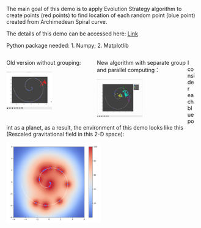 The main goal of this demo is to apply Evolution Strategy algorithm to create points (red points) to find location of each random point (blue point) created from Archimedean Spiral curve.

The details of this demo can be accessed here: <a href = 'Evolution Strategy Algorithm and You.pdf'>Link</a>

Python package needed: 1. Numpy; 2. Matplotlib

<div style="overflow:hidden; width:98%;">
<div style="float: left; width: 48%;">

Old version without grouping:


<a><img src="Gif&Images/ES_FirstVersion.gif" width = 50% position = 'ralative'></a>
</div>

<div style="float: left; width: 48%;">

New algorithm with separate group and parallel computing：


<a><img src="Gif&Images/ES_WithGroup.gif" width = 50% position = 'ralative'></a>
</div>

I consider each blue point as a planet, as a result, the environment of this demo looks like this (Rescaled gravitational field in this 2-D space):


<a><img src="Gif&Images/Environment.png" width = 50% position = 'ralative'></a>

</div>
